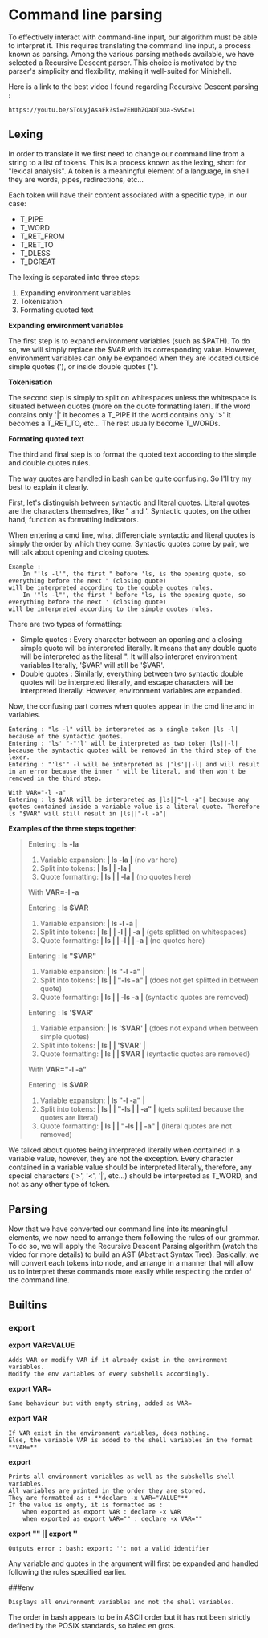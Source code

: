 # Command line parsing

To effectively interact with command-line input, our algorithm must be able to interpret it. This requires translating the command line input, a process known as parsing. Among the various parsing methods available, we have selected a Recursive Descent parser. This choice is motivated by the parser's simplicity and flexibility, making it well-suited for Minishell.

Here is a link to the best video I found regarding Recursive Descent parsing :

	https://youtu.be/SToUyjAsaFk?si=7EHUhZQaDTpUa-Sv&t=1

## Lexing

In order to translate it we first need to change our command line from a string to a list of tokens. This is a process known as the lexing, short for "lexical analysis". A token is a meaningful element of a language, in shell they are words, pipes, redirections, etc...

Each token will have their content associated with a specific type, in our case:

* T_PIPE
* T_WORD
* T\_RET_FROM
* T\_RET_TO
* T_DLESS
* T_DGREAT

The lexing is separated into three steps:

1. Expanding environment variables
2. Tokenisation
3. Formating quoted text

**Expanding environment variables**

The first step is to expand environment variables (such as \$PATH). To do so, we will simply replace the \$VAR with its corresponding value. However, environment variables can only be expanded when they are located outside simple quotes ('), or inside double quotes (").

**Tokenisation**

The second step is simply to split on whitespaces unless the whitespace is situated between quotes (more on the quote formatting later).
If the word contains only '|' it becomes a T\_PIPE If the word contains only '>' it becomes a T\_RET_TO, etc... The rest usually become T\_WORDs.


**Formating quoted text**

The third and final step is to format the quoted text according to the simple and double quotes rules.

The way quotes are handled in bash can be quite confusing. So I'll try my best to explain it clearly.

First, let's distinguish between syntactic and literal quotes. Literal quotes are the characters themselves, like " and '. Syntactic quotes, on the other hand, function as formatting indicators.

When entering a cmd line, what differenciate syntactic and literal quotes is simply the order by which they come. Syntactic quotes come by pair, we will talk about opening and closing quotes.

	Example :
		In "'ls -l'", the first " before 'ls, is the opening quote, so everything before the next " (closing quote)
	will be interpreted according to the double quotes rules.
		In '"ls -l"', the first ' before "ls, is the opening quote, so everything before the next ' (closing quote)
	will be interpreted according to the simple quotes rules.

There are two types of formatting:

* Simple quotes :
 Every character between an opening and a closing simple quote will be interpreted literally. It means that any double quote will be interpreted as the literal ". It will also interpret environment variables literally, '\$VAR' will still be '$VAR'.
* Double quotes :
Similarly, everything between two syntactic double quotes will be interpreted literally, and escape characters will be interpreted literally. However, environment variables are expanded.

Now, the confusing part comes when quotes appear in the cmd line and in variables.

	Entering : "ls -l" will be interpreted as a single token |ls -l| because of the syntactic quotes.
	Entering : 'ls' "-"'l' will be interpreted as two token |ls||-l| because the syntactic quotes will be removed in the third step of the lexer.
	Entering : "'ls'" -l will be interpreted as |'ls'||-l| and will result in an error because the inner ' will be literal, and then won't be removed in the third step.

	With VAR="-l -a"
	Entering : ls $VAR will be interpreted as |ls||"-l -a"| because any quotes contained inside a variable value is a literal quote. Therefore ls "$VAR" will still result in |ls||"-l -a"|

**Examples of the three steps together:**

> Entering : **ls -la**
> 
> 1. Variable expansion:	**| ls -la |** (no var here)
> 2. Split into tokens:		**| ls | | -la |**
> 3. Quote formatting:		**| ls | | -la |** (no quotes here)
>  
> With **VAR=-l -a**
> 
> Entering : **ls \$VAR**
> 
> 1. Variable expansion:	**| ls -l -a |**
> 2. Split into tokens:	**| ls | | -l | | -a |** (gets splitted on whitespaces)
> 3. Quote formatting:		**| ls | | -l | | -a |** (no quotes here)
> 
> Entering : **ls "\$VAR"**
> 
> 1. Variable expansion:	**| ls "-l -a" |**
> 2. Split into tokens:		**| ls | | "-ls -a" |** (does not get splitted in between quote)
> 3. Quote formatting:		**| ls | | -ls -a |** (syntactic quotes are removed)
> 
> Entering : **ls '\$VAR'**
> 
> 1. Variable expansion:	**| ls '$VAR' |** (does not expand when between simple quotes)
> 2. Split into tokens:		**| ls | | '$VAR' |**
> 3. Quote formatting:		**| ls | | $VAR |** (syntactic quotes are removed)
> 
> With **VAR="-l -a"**
> 
> Entering : **ls \$VAR**
> 
> 1. Variable expansion:	**| ls "-l -a" |**
> 2. Split into tokens:		**| ls | | "-ls | | -a" |** (gets splitted because the quotes are literal)
> 3. Quote formatting:		**| ls | | "-ls | | -a" |** (literal quotes are not removed)

We talked about quotes being interpreted literally when contained in a variable value, however, they are not the exception. Every character contained in a variable value should be interpreted literally, therefore, any special characters ('>', '<', '|', etc...) should be interpreted as T_WORD, and not as any other type of token.

## Parsing

Now that we have converted our command line into its meaningful elements, we now need to arrange them following the rules of our grammar. To do so, we will apply the Recursive Descent Parsing algorithm (watch the video for more details) to build an AST (Abstract Syntax Tree). Basically, we will convert each tokens into node, and arrange in a manner that will allow us to interpret these commands more easily while respecting the order of the command line.

## Builtins

### export

**export VAR=VALUE**

	Adds VAR or modify VAR if it already exist in the environment variables.
	Modify the env variables of every subshells accordingly.

**export VAR=**

	Same behaviour but with empty string, added as VAR=

**export VAR**

	If VAR exist in the environment variables, does nothing.
	Else, the variable VAR is added to the shell variables in the format **VAR=**

**export**

	Prints all environment variables as well as the subshells shell variables.
	All variables are printed in the order they are stored.
	They are formatted as : **declare -x VAR="VALUE"**
	If the value is empty, it is formatted as :
		when exported as export VAR : declare -x VAR
		when exported as export VAR="" : declare -x VAR=""

**export "" || export ''**

	Outputs error : bash: export: '': not a valid identifier

Any variable and quotes in the argument will first be expanded and handled following the rules specified earlier.

###env

	Displays all environment variables and not the shell variables.

The order in bash appears to be in ASCII order but it has not been strictly defined by the POSIX standards, so balec en gros.
